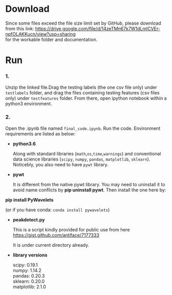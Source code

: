 # Download
Since some files exceed the file size limit set by GitHub, please download from this link:
https://drive.google.com/file/d/14zeTMn67k7W1dLmlCVEr-npfOLAKKucn/view?usp=sharing      
for the workable folder and documentation.           
                        
                                                  
# Run                                                                          

### 1.     
Unzip the linked file.Drag the testing labels (the one csv file only) under `testlabels` folder, and drag the files containing testing features (csv files only) under `testfeatures` folder. From there, open ipython notebook within a python3 environment.            
             
             
### 2.     
Open the .ipynb file named `final_code.ipynb`. Run the code. Environment requirements are listed as below:    


- **python3.6**  
    
  Along with standard libraries (`math`,`os`,`time`,`warnings`) and conventional data science libraries (`scipy`, `numpy`, `pandas`, `matplotlib`, `sklearn`). Noticebly, you also need to have `pywt` library.    
     
     
- **pywt**     
   
  It is different from the native pywt library. You may need to uninstall it to avoid name conflicts by **pip uninstall pywt**.  Then install the one here by:   

**pip install PyWavelets**   

(or if you have conda: `conda install pywavelets`)      

- **peakdetect.py**
    
  This is a script kindly provided for public use from here https://gist.github.com/antiface/7177333

  It is under current directory already. 

- **library versions**    
    
  scipy: 0.19.1    
  numpy: 1.14.2    
  pandas: 0.20.3    
  sklearn: 0.20.0    
  matplotlib: 2.1.0  

